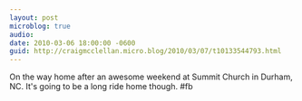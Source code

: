 ```yaml
---
layout: post
microblog: true
audio: 
date: 2010-03-06 18:00:00 -0600
guid: http://craigmcclellan.micro.blog/2010/03/07/t10133544793.html
---
```

On the way home after an awesome weekend at Summit Church in Durham, NC. It's going to be a long ride home though. #fb

